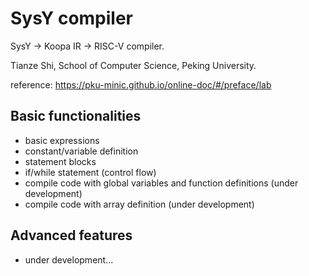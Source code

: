 # SysY compiler

SysY -> Koopa IR -> RISC-V compiler.

Tianze Shi, School of Computer Science, Peking University.

reference: https://pku-minic.github.io/online-doc/#/preface/lab

## Basic functionalities

- basic expressions
- constant/variable definition
- statement blocks 
- if/while statement (control flow)
- compile code with global variables and function definitions (under development)
- compile code with array definition (under development)

## Advanced features

- under development...

